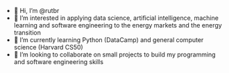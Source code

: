 - 👋 Hi, I’m @rutbr
- 👀 I’m interested in applying data science, artificial intelligence, machine learning and software engineering to the energy markets and the energy transition
- 🌱 I’m currently learning Python (DataCamp) and general computer science (Harvard CS50) 
- 💞️ I’m looking to collaborate on small projects to build my programming and software engineering skills

<!---
rutbr/rutbr is a ✨ special ✨ repository because its `README.md` (this file) appears on your GitHub profile.
You can click the Preview link to take a look at your changes.
--->
